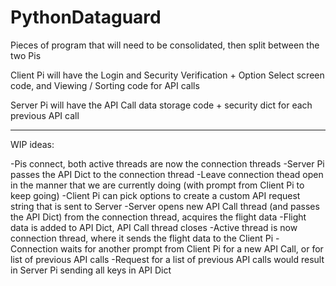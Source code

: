 # PythonDataguard
Pieces of program that will need to be consolidated, then split between the two Pis

Client Pi will have the Login and Security Verification + Option Select screen code, and Viewing / Sorting code for API calls

Server Pi will have the API Call data storage code + security dict for each previous API call

------------------------------------------------------------------------
WIP ideas:

-Pis connect, both active threads are now the connection threads
-Server Pi passes the API Dict to the connection thread
-Leave connection thead open in the manner that we are currently doing (with prompt from Client Pi to keep going)
-Client Pi can pick options to create a custom API request string that is sent to Server
-Server opens new API Call thread (and passes the API Dict) from the connection thread, acquires the flight data
-Flight data is added to API Dict, API Call thread closes
-Active thread is now connection thread, where it sends the flight data to the Client Pi
-Connection waits for another prompt from Client Pi for a new API Call, or for list of previous API calls
-Request for a list of previous API calls would result in Server Pi sending all keys in API Dict
